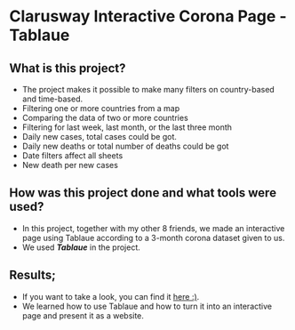 # Clarusway Interactive Corona Page - Tablaue

## What is this project?

* The project makes it possible to make many filters on country-based and time-based.
* Filtering one or more countries from a map
* Comparing the data of two or more countries
* Filtering for last week, last month, or the last three month
* Daily new cases, total cases could be got.
* Daily new deaths or total number of deaths could be got
* Date filters affect all sheets
* New death per new cases

## How was this project done and what tools were used?

- In this project, together with my other 8 friends, we made an interactive page using Tablaue according to a 3-month corona dataset given to us.
- We used ***Tablaue*** in the project.

## Results;
* If you want to take a look, you can find it [here :)](https://sites.google.com/view/clarusway-cohort10-g4/home?authuser=0).
* We learned how to use Tablaue and how to turn it into an interactive page and present it as a website.
